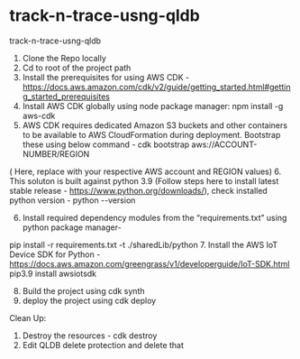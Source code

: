 # track-n-trace-usng-qldb
track-n-trace-usng-qldb

1. Clone the Repo locally
2. Cd to root of the project path
3. Install the prerequisites for using AWS CDK - https://docs.aws.amazon.com/cdk/v2/guide/getting_started.html#getting_started_prerequisites
4. Install AWS CDK globally using node package manager: npm install -g aws-cdk
5. AWS CDK requires dedicated Amazon S3 buckets and other containers to be available to AWS CloudFormation during deployment. Bootstrap these using below command - 
cdk bootstrap aws://ACCOUNT-NUMBER/REGION

( Here, replace with your respective AWS account and REGION values)
6. This soluton is built against python 3.9 (Follow steps here to install latest stable release - https://www.python.org/downloads/), check installed python version - 
python --version 

6. Install required dependency modules from the “requirements.txt” using python package manager-

pip install -r requirements.txt -t ./sharedLib/python
7. Install the AWS IoT Device SDK for Python - https://docs.aws.amazon.com/greengrass/v1/developerguide/IoT-SDK.html
pip3.9 install awsiotsdk

8. Build the project using cdk synth
9. deploy the project using cdk deploy 
 

Clean Up:

1. Destroy the resources - cdk destroy 
2. Edit QLDB delete protection and delete that 



